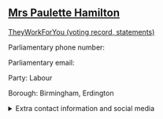 ## <a href="https://members.parliament.uk/member/4938/contact">Mrs Paulette Hamilton</a>

<a href="https://www.theyworkforyou.com/mp/26061/paulette_hamilton/birmingham%2C_erdington">TheyWorkForYou (voting record, statements)</a> 

Parliamentary phone number:  

Parliamentary email:  

Party: Labour 

Borough: Birmingham, Erdington 

<details><summary>Extra contact information and social media</summary> 
<li>Website: https://paulettehamilton.org/</li>
<li>Twitter: https://twitter.com/PauletteHamilto</li>
<li>Constituency office phone number: 01213064275</li>
<li>Constituency office email: paulette.hamilton.mp@parliament.uk</li>
<li>Facebook: https://www.facebook.com/PauletteHamiltonMP</li>
<li>Instagram:</li>
<li>Youtube:</li>
<li>Linkedin:</li>
<li>Government department phone number:</li>
<li>Government department email:</li>
<li>Threads:</li>
<li>Party office phone number:</li>
<li>Party office email:</li>
<li>Tiktok:</li>
</details>